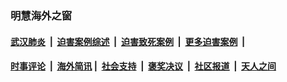 
### 明慧海外之窗

####  [武汉肺炎](indexes/365.md?t=04141101) &nbsp;|&nbsp;  [迫害案例综述](indexes/328.md?t=04141101) &nbsp;|&nbsp; [迫害致死案例](indexes/277.md?t=04141101)  &nbsp;|&nbsp; [更多迫害案例](indexes/81.md?t=04141101)  &nbsp;|&nbsp; 
####  [时事评论](indexes/19.md?t=04141101) &nbsp;|&nbsp; [海外简讯](indexes/245.md?t=04141101)&nbsp;|&nbsp;  [社会支持](indexes/140.md?t=04141101) &nbsp;|&nbsp; [褒奖决议](indexes/282.md?t=04141101) &nbsp;|&nbsp; [社区报道](indexes/91.md?t=04141101)  &nbsp;|&nbsp; [天人之间](indexes/78.md?t=04141101) 

